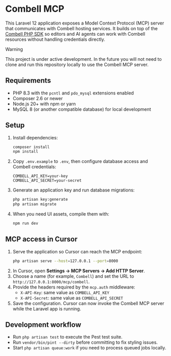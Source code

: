 # Combell MCP

This Laravel 12 application exposes a Model Context Protocol (MCP) server that communicates with Combell hosting services. It builds on top of the [Combell PHP SDK](https://github.com/Joehoel/combell-php-sdk) so editors and AI agents can work with Combell resources without handling credentials directly.

> [!WARNING]
> This project is under active development. In the future you will not need to clone and run this repository locally to use the Combell MCP server.

## Requirements

- PHP 8.3 with the `pcntl` and `pdo_mysql` extensions enabled
- Composer 2.6 or newer
- Node.js 20+ with npm or yarn
- MySQL 8 (or another compatible database) for local development

## Setup

1. Install dependencies:
   ```bash
   composer install
   npm install
   ```
2. Copy `.env.example` to `.env`, then configure database access and Combell credentials:
   ```
   COMBELL_API_KEY=your-key
   COMBELL_API_SECRET=your-secret
   ```
3. Generate an application key and run database migrations:
   ```bash
   php artisan key:generate
   php artisan migrate
   ```
4. When you need UI assets, compile them with:
   ```bash
   npm run dev
   ```

## MCP access in Cursor

1. Serve the application so Cursor can reach the MCP endpoint:
   ```bash
   php artisan serve --host=127.0.0.1 --port=8000
   ```
2. In Cursor, open **Settings → MCP Servers → Add HTTP Server**.
3. Choose a name (for example, `Combell`) and set the URL to `http://127.0.0.1:8000/mcp/combell`.
4. Provide the headers required by the `mcp.auth` middleware:
   - `X-API-Key`: same value as `COMBELL_API_KEY`
   - `X-API-Secret`: same value as `COMBELL_API_SECRET`
5. Save the configuration. Cursor can now invoke the Combell MCP server while the Laravel app is running.

## Development workflow

- Run `php artisan test` to execute the Pest test suite.
- Run `vendor/bin/pint --dirty` before committing to fix styling issues.
- Start `php artisan queue:work` if you need to process queued jobs locally.
